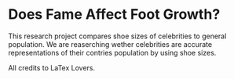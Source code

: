 # Does Fame Affect Foot Growth? 
This research project compares shoe sizes of celebrities to general population. We are reaserching wether celebrities are accurate representations of their contries population by using shoe sizes. 

All credits to LaTex Lovers.
